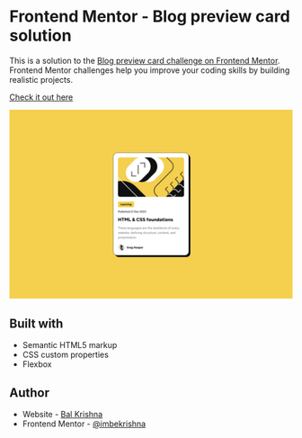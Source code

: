 # Frontend Mentor - Blog preview card solution

This is a solution to the [Blog preview card challenge on Frontend Mentor](https://www.frontendmentor.io/challenges/blog-preview-card-ckPaj01IcS). Frontend Mentor challenges help you improve your coding skills by building realistic projects.

[Check it out here](https://imbekrishna.github.io/fementor/03-blog-preview-card/)

![Design preview for the Social Links Profile coding challenge](./design/desktop-design.jpg)

## Built with

- Semantic HTML5 markup
- CSS custom properties
- Flexbox

## Author

- Website - [Bal Krishna](https://imbekrishna.github.io)
- Frontend Mentor - [@imbekrishna](https://www.frontendmentor.io/profile/imbekrishna)
